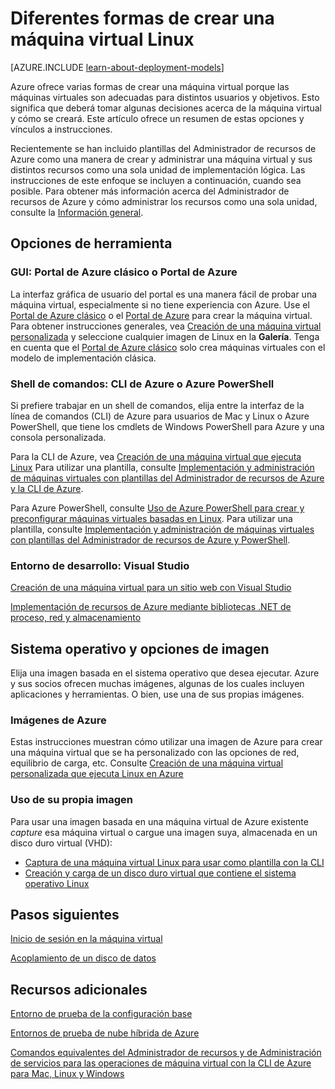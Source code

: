 <properties
	pageTitle="Diferentes formas de crear una máquina virtual Linux | Microsoft Azure"
	description="Enumera las distintas formas de crear una máquina virtual Linux en Azure y proporciona vínculos a instrucciones adicionales."
	services="virtual-machines"
	documentationCenter=""
	authors="dsk-2015"
	manager="timlt"
	editor=""
	tags="azure-service-management,azure-resource-manager"/>

<tags
	ms.service="virtual-machines"
	ms.devlang="na"
	ms.topic="article"
	ms.tgt_pltfrm="vm-linux"
	ms.workload="infrastructure-services"
	ms.date="08/12/2015"
	ms.author="dkshir"/>

# Diferentes formas de crear una máquina virtual Linux

[AZURE.INCLUDE [learn-about-deployment-models](../../includes/learn-about-deployment-models-both-include.md)]

Azure ofrece varias formas de crear una máquina virtual porque las máquinas virtuales son adecuadas para distintos usuarios y objetivos. Esto significa que deberá tomar algunas decisiones acerca de la máquina virtual y cómo se creará. Este artículo ofrece un resumen de estas opciones y vínculos a instrucciones.

Recientemente se han incluido plantillas del Administrador de recursos de Azure como una manera de crear y administrar una máquina virtual y sus distintos recursos como una sola unidad de implementación lógica. Las instrucciones de este enfoque se incluyen a continuación, cuando sea posible. Para obtener más información acerca del Administrador de recursos de Azure y cómo administrar los recursos como una sola unidad, consulte la [Información general][].

## Opciones de herramienta

### GUI: Portal de Azure clásico o Portal de Azure

La interfaz gráfica de usuario del portal es una manera fácil de probar una máquina virtual, especialmente si no tiene experiencia con Azure. Use el [Portal de Azure clásico](http://manage.windowsazure.com) o el [Portal de Azure](http://portal.azure.com) para crear la máquina virtual. Para obtener instrucciones generales, vea [Creación de una máquina virtual personalizada][] y seleccione cualquier imagen de Linux en la **Galería**. Tenga en cuenta que el [Portal de Azure clásico](http://manage.windowsazure.com) solo crea máquinas virtuales con el modelo de implementación clásica.

### Shell de comandos: CLI de Azure o Azure PowerShell

Si prefiere trabajar en un shell de comandos, elija entre la interfaz de la línea de comandos (CLI) de Azure para usuarios de Mac y Linux o Azure PowerShell, que tiene los cmdlets de Windows PowerShell para Azure y una consola personalizada.

Para la CLI de Azure, vea [Creación de una máquina virtual que ejecuta Linux][] Para utilizar una plantilla, consulte [Implementación y administración de máquinas virtuales con plantillas del Administrador de recursos de Azure y la CLI de Azure][].

Para Azure PowerShell, consulte [Uso de Azure PowerShell para crear y preconfigurar máquinas virtuales basadas en Linux][]. Para utilizar una plantilla, consulte [Implementación y administración de máquinas virtuales con plantillas del Administrador de recursos de Azure y PowerShell][].

### Entorno de desarrollo: Visual Studio

[Creación de una máquina virtual para un sitio web con Visual Studio][]

[Implementación de recursos de Azure mediante bibliotecas .NET de proceso, red y almacenamiento][]

## Sistema operativo y opciones de imagen

Elija una imagen basada en el sistema operativo que desea ejecutar. Azure y sus socios ofrecen muchas imágenes, algunas de los cuales incluyen aplicaciones y herramientas. O bien, use una de sus propias imágenes.

### Imágenes de Azure

Estas instrucciones muestran cómo utilizar una imagen de Azure para crear una máquina virtual que se ha personalizado con las opciones de red, equilibrio de carga, etc. Consulte [Creación de una máquina virtual personalizada que ejecuta Linux en Azure][]

### Uso de su propia imagen

Para usar una imagen basada en una máquina virtual de Azure existente *capture* esa máquina virtual o cargue una imagen suya, almacenada en un disco duro virtual (VHD):

- [Captura de una máquina virtual Linux para usar como plantilla con la CLI][]
- [Creación y carga de un disco duro virtual que contiene el sistema operativo Linux][]

## Pasos siguientes

[Inicio de sesión en la máquina virtual][]

[Acoplamiento de un disco de datos][]

## Recursos adicionales

[Entorno de prueba de la configuración base][]

[Entornos de prueba de nube híbrida de Azure][]

[Comandos equivalentes del Administrador de recursos y de Administración de servicios para las operaciones de máquina virtual con la CLI de Azure para Mac, Linux y Windows][]

<!-- LINKS -->
[Información general]: ../resource-group-overview.md

[Create a Virtual Machine Running Windows]: virtual-machines-windows-tutorial.md
[Create a Virtual Machine Running Linux]: virtual-machines-linux-tutorial.md

[Comandos equivalentes del Administrador de recursos y de Administración de servicios para las operaciones de máquina virtual con la CLI de Azure para Mac, Linux y Windows]: xplat-cli-azure-manage-vm-asm-arm.md
[Implementación y administración de máquinas virtuales con plantillas del Administrador de recursos de Azure y la CLI de Azure]: virtual-machines-deploy-rmtemplates-azure-cli.md
[Implementación y administración de máquinas virtuales con plantillas del Administrador de recursos de Azure y PowerShell]: virtual-machines-deploy-rmtemplates-powershell.md
[Uso de Azure PowerShell para crear y preconfigurar máquinas virtuales basadas en Linux]: virtual-machines-ps-create-preconfigure-linux-vms.md

[Creación de una máquina virtual personalizada que ejecuta Linux en Azure]: virtual-machines-linux-create-custom.md
[Captura de una máquina virtual Linux para usar como plantilla con la CLI]: virtual-machines-linux-capture-image.md

[Creación y carga de un disco duro virtual que contiene el sistema operativo Linux]: virtual-machines-linux-create-upload-vhd.md

[Creación de una máquina virtual para un sitio web con Visual Studio]: virtual-machines-dotnet-create-visual-studio-powershell.md
[Implementación de recursos de Azure mediante bibliotecas .NET de proceso, red y almacenamiento]: virtual-machines-arm-deployment.md

[Inicio de sesión en la máquina virtual]: virtual-machines-linux-how-to-log-on.md

[Acoplamiento de un disco de datos]: virtual-machines-linux-how-to-attach-disk.md

[Entorno de prueba de la configuración base]: virtual-machines-base-configuration-test-environment.md
[Entornos de prueba de nube híbrida de Azure]: virtual-machines-hybrid-cloud-test-environments.md

[Creación de una máquina virtual que ejecuta Linux]: virtual-machines-linux-tutorial.md
[Creación de una máquina virtual personalizada]: virtual-machines-create-custom.md

<!---HONumber=AcomDC_1203_2015-->